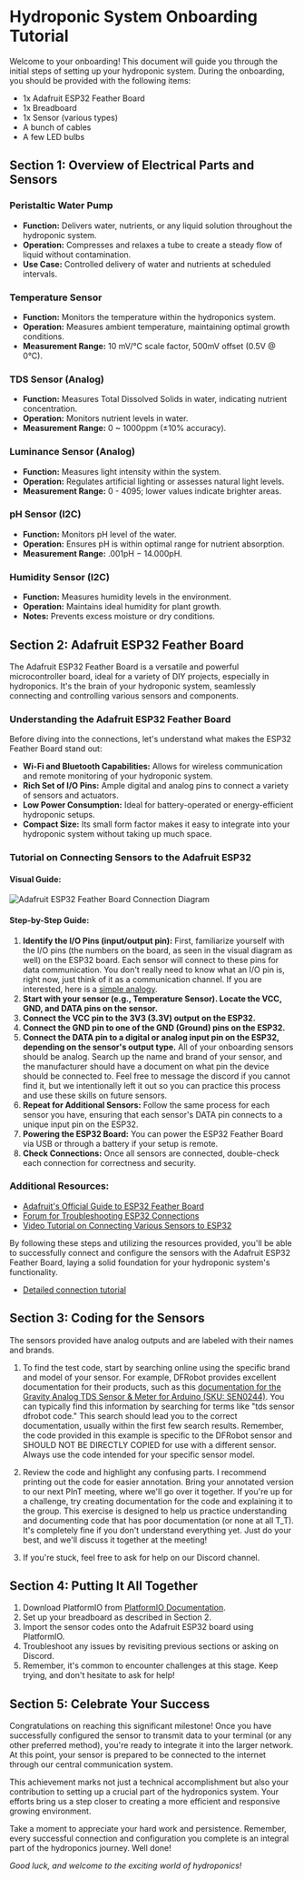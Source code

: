 # Hydroponic System Onboarding Tutorial

Welcome to your onboarding! This document will guide you through the initial steps of setting up your hydroponic system. During the onboarding, you should be provided with the following items:

- 1x Adafruit ESP32 Feather Board
- 1x Breadboard
- 1x Sensor (various types)
- A bunch of cables
- A few LED bulbs

## Section 1: Overview of Electrical Parts and Sensors

### Peristaltic Water Pump

- **Function:** Delivers water, nutrients, or any liquid solution throughout the hydroponic system.
- **Operation:** Compresses and relaxes a tube to create a steady flow of liquid without contamination.
- **Use Case:** Controlled delivery of water and nutrients at scheduled intervals.

### Temperature Sensor

- **Function:** Monitors the temperature within the hydroponics system.
- **Operation:** Measures ambient temperature, maintaining optimal growth conditions.
- **Measurement Range:** 10 mV/°C scale factor, 500mV offset (0.5V @ 0°C).

### TDS Sensor (Analog)

- **Function:** Measures Total Dissolved Solids in water, indicating nutrient concentration.
- **Operation:** Monitors nutrient levels in water.
- **Measurement Range:** 0 ~ 1000ppm (±10% accuracy).

### Luminance Sensor (Analog)

- **Function:** Measures light intensity within the system.
- **Operation:** Regulates artificial lighting or assesses natural light levels.
- **Measurement Range:** 0 - 4095; lower values indicate brighter areas.

### pH Sensor (I2C)

- **Function:** Monitors pH level of the water.
- **Operation:** Ensures pH is within optimal range for nutrient absorption.
- **Measurement Range:** .001pH − 14.000pH.

### Humidity Sensor (I2C)

- **Function:** Measures humidity levels in the environment.
- **Operation:** Maintains ideal humidity for plant growth.
- **Notes:** Prevents excess moisture or dry conditions.

## Section 2: Adafruit ESP32 Feather Board

The Adafruit ESP32 Feather Board is a versatile and powerful microcontroller board, ideal for a variety of DIY projects, especially in hydroponics. It's the brain of your hydroponic system, seamlessly connecting and controlling various sensors and components.

### Understanding the Adafruit ESP32 Feather Board

Before diving into the connections, let's understand what makes the ESP32 Feather Board stand out:

- **Wi-Fi and Bluetooth Capabilities:** Allows for wireless communication and remote monitoring of your hydroponic system.
- **Rich Set of I/O Pins:** Ample digital and analog pins to connect a variety of sensors and actuators.
- **Low Power Consumption:** Ideal for battery-operated or energy-efficient hydroponic setups.
- **Compact Size:** Its small form factor makes it easy to integrate into your hydroponic system without taking up much space.

### Tutorial on Connecting Sensors to the Adafruit ESP32

#### Visual Guide:

![Adafruit ESP32 Feather Board Connection Diagram](https://cdn-learn.adafruit.com/assets/assets/000/111/179/large1024/wireless_Adafruit_HUZZAH32_ESP32_Feather_Pinout.png?1651089809)

#### Step-by-Step Guide:

1. **Identify the I/O Pins (input/output pin):** First, familiarize yourself with the I/O pins (the numbers on the board, as seen in the visual diagram as well) on the ESP32 board. Each sensor will connect to these pins for data communication. You don't really need to know what an I/O pin is, right now, just think of it as a communication channel. If you are interested, here is a [simple analogy](analogy_io.md).
2. **Start with your sensor (e.g., Temperature Sensor). Locate the VCC, GND, and DATA pins on the sensor.**
3. **Connect the VCC pin to the 3V3 (3.3V) output on the ESP32.**
4. **Connect the GND pin to one of the GND (Ground) pins on the ESP32.**
5. **Connect the DATA pin to a digital or analog input pin on the ESP32, depending on the sensor's output type.** All of your onboarding sensors should be analog. Search up the name and brand of your sensor, and the manufacturer should have a document on what pin the device should be connected to. Feel free to message the discord if you cannot find it, but we intentionally left it out so you can practice this process and use these skills on future sensors.
6. **Repeat for Additional Sensors:** Follow the same process for each sensor you have, ensuring that each sensor's DATA pin connects to a unique input pin on the ESP32.
7. **Powering the ESP32 Board:** You can power the ESP32 Feather Board via USB or through a battery if your setup is remote.
8. **Check Connections:** Once all sensors are connected, double-check each connection for correctness and security.

### Additional Resources:

- [Adafruit's Official Guide to ESP32 Feather Board](link-to-adafruit-guide)
- [Forum for Troubleshooting ESP32 Connections](link-to-forum)
- [Video Tutorial on Connecting Various Sensors to ESP32](link-to-video-tutorial)

By following these steps and utilizing the resources provided, you'll be able to successfully connect and configure the sensors with the Adafruit ESP32 Feather Board, laying a solid foundation for your hydroponic system's functionality.

- [Detailed connection tutorial](https://learn.adafruit.com/adafruit-huzzah32-esp32-feather/pinouts)

## Section 3: Coding for the Sensors

The sensors provided have analog outputs and are labeled with their names and brands.

1. To find the test code, start by searching online using the specific brand and model of your sensor. For example, DFRobot provides excellent documentation for their products, such as this [documentation for the Gravity Analog TDS Sensor & Meter for Arduino (SKU: SEN0244)](https://wiki.dfrobot.com/Gravity__Analog_TDS_Sensor___Meter_For_Arduino_SKU__SEN0244). You can typically find this information by searching for terms like "tds sensor dfrobot code." This search should lead you to the correct documentation, usually within the first few search results. Remember, the code provided in this example is specific to the DFRobot sensor and SHOULD NOT BE DIRECTLY COPIED for use with a different sensor. Always use the code intended for your specific sensor model.

2. Review the code and highlight any confusing parts. I recommend printing out the code for easier annotation. Bring your annotated version to our next PInT meeting, where we'll go over it together. If you're up for a challenge, try creating documentation for the code and explaining it to the group. This exercise is designed to help us practice understanding and documenting code that has poor documentation (or none at all T_T). It's completely fine if you don't understand everything yet. Just do your best, and we'll discuss it together at the meeting!

3. If you're stuck, feel free to ask for help on our Discord channel.

## Section 4: Putting It All Together

1. Download PlatformIO from [PlatformIO Documentation](link-to-platformio).
2. Set up your breadboard as described in Section 2.
3. Import the sensor codes onto the Adafruit ESP32 board using PlatformIO.
4. Troubleshoot any issues by revisiting previous sections or asking on Discord.
5. Remember, it's common to encounter challenges at this stage. Keep trying, and don't hesitate to ask for help!

## Section 5: Celebrate Your Success

Congratulations on reaching this significant milestone! Once you have successfully configured the sensor to transmit data to your terminal (or any other preferred method), you're ready to integrate it into the larger network. At this point, your sensor is prepared to be connected to the internet through our central communication system.

This achievement marks not just a technical accomplishment but also your contribution to setting up a crucial part of the hydroponics system. Your efforts bring us a step closer to creating a more efficient and responsive growing environment.

Take a moment to appreciate your hard work and persistence. Remember, every successful connection and configuration you complete is an integral part of the hydroponics journey. Well done!

_Good luck, and welcome to the exciting world of hydroponics!_
